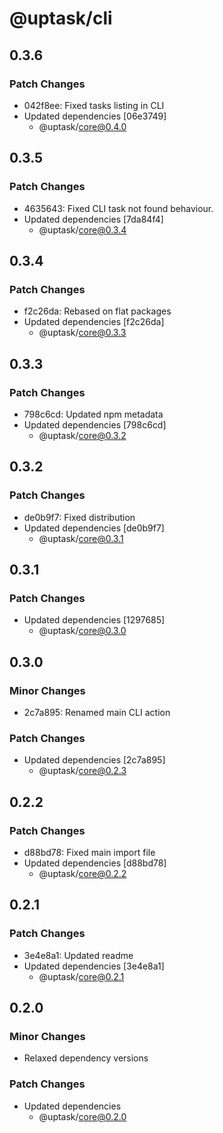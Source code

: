 # @uptask/cli

## 0.3.6

### Patch Changes

- 042f8ee: Fixed tasks listing in CLI
- Updated dependencies [06e3749]
  - @uptask/core@0.4.0

## 0.3.5

### Patch Changes

- 4635643: Fixed CLI task not found behaviour.
- Updated dependencies [7da84f4]
  - @uptask/core@0.3.4

## 0.3.4

### Patch Changes

- f2c26da: Rebased on flat packages
- Updated dependencies [f2c26da]
  - @uptask/core@0.3.3

## 0.3.3

### Patch Changes

- 798c6cd: Updated npm metadata
- Updated dependencies [798c6cd]
  - @uptask/core@0.3.2

## 0.3.2

### Patch Changes

- de0b9f7: Fixed distribution
- Updated dependencies [de0b9f7]
  - @uptask/core@0.3.1

## 0.3.1

### Patch Changes

- Updated dependencies [1297685]
  - @uptask/core@0.3.0

## 0.3.0

### Minor Changes

- 2c7a895: Renamed main CLI action

### Patch Changes

- Updated dependencies [2c7a895]
  - @uptask/core@0.2.3

## 0.2.2

### Patch Changes

- d88bd78: Fixed main import file
- Updated dependencies [d88bd78]
  - @uptask/core@0.2.2

## 0.2.1

### Patch Changes

- 3e4e8a1: Updated readme
- Updated dependencies [3e4e8a1]
  - @uptask/core@0.2.1

## 0.2.0

### Minor Changes

- Relaxed dependency versions

### Patch Changes

- Updated dependencies
  - @uptask/core@0.2.0
